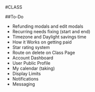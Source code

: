 #CLASS

##To-Do
* Refunding modals and edit modals
* Recurring needs fixing (start and end)
* Timezone and Daylight savings time
* How it Works on getting paid
* Star rating system
* Route on delete on Class Page
* Account Dashboard
* User Public Profile
* My calendar (taking)
* Display Limits
* Notifications
* Messaging